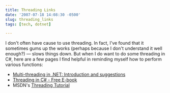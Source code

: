 ```yaml
---
title: Threading Links
date: '2007-07-18 14:08:30 -0500'
slug: threading_links
tags: [tech, dotnet]

---
```


I don't often have cause to use threading. In fact, I've found that it sometimes
gums up the works (perhaps because I don't understand it well enough?) &mdash;
slows things down. But when I do want to do some threading in C#, here are a few
pages I find helpful in reminding myself how to perform various functions:

* [Multi-threading in .NET: Introduction and suggestions](http://www.yoda.arachsys.com/csharp/threads/)
* [Threading in C# - Free E-book](http://www.albahari.com/threading/)
* MSDN's [Threading Tutorial](http://msdn2.microsoft.com/en-us/library/aa645740(vs.71).aspx)
